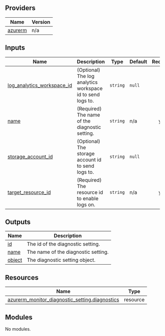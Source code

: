 <!-- BEGIN_TF_DOCS -->

## Providers

| Name | Version |
|------|---------|
| <a name="provider_azurerm"></a> [azurerm](#provider\_azurerm) | n/a |

## Inputs

| Name | Description | Type | Default | Required |
|------|-------------|------|---------|:--------:|
| <a name="input_log_analytics_workspace_id"></a> [log\_analytics\_workspace\_id](#input\_log\_analytics\_workspace\_id) | (Optional) The log analytics workspace id to send logs to. | `string` | `null` | no |
| <a name="input_name"></a> [name](#input\_name) | (Required) The name of the diagnostic setting. | `string` | n/a | yes |
| <a name="input_storage_account_id"></a> [storage\_account\_id](#input\_storage\_account\_id) | (Optional) The storage account id to send logs to. | `string` | `null` | no |
| <a name="input_target_resource_id"></a> [target\_resource\_id](#input\_target\_resource\_id) | (Required) The resource id to enable logs on. | `string` | n/a | yes |

## Outputs

| Name | Description |
|------|-------------|
| <a name="output_id"></a> [id](#output\_id) | The id of the diagnostic setting. |
| <a name="output_name"></a> [name](#output\_name) | The name of the diagnostic setting. |
| <a name="output_object"></a> [object](#output\_object) | The diagnostic setting object. |

## Resources

| Name | Type |
|------|------|
| [azurerm_monitor_diagnostic_setting.diagnostics](https://registry.terraform.io/providers/hashicorp/azurerm/latest/docs/resources/monitor_diagnostic_setting) | resource |

## Modules

No modules.
<!-- END_TF_DOCS -->